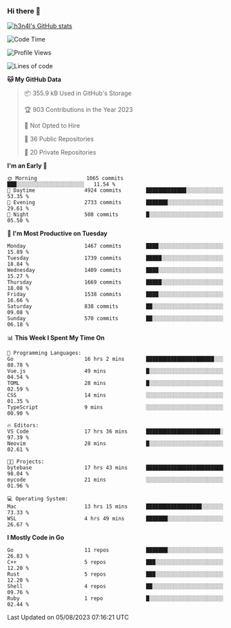 ### Hi there 👋

[![h3n4l's GitHub stats](https://github-readme-stats.vercel.app/api?username=h3n4l&count_private=true&show_icons=true&theme=radical)](https://github.com/h3n4l/github-readme-stats)

<!--START_SECTION:waka-->
![Code Time](http://img.shields.io/badge/Code%20Time-1%2C468%20hrs%2020%20mins-blue)

![Profile Views](http://img.shields.io/badge/Profile%20Views-2-blue)

![Lines of code](https://img.shields.io/badge/From%20Hello%20World%20I%27ve%20Written-2.7%20million%20lines%20of%20code-blue)

**🐱 My GitHub Data** 

> 📦 355.9 kB Used in GitHub's Storage 
 > 
> 🏆 903 Contributions in the Year 2023
 > 
> 🚫 Not Opted to Hire
 > 
> 📜 36 Public Repositories 
 > 
> 🔑 20 Private Repositories 
 > 
**I'm an Early 🐤** 

```text
🌞 Morning                1065 commits        ███░░░░░░░░░░░░░░░░░░░░░░   11.54 % 
🌆 Daytime                4924 commits        █████████████░░░░░░░░░░░░   53.35 % 
🌃 Evening                2733 commits        ███████░░░░░░░░░░░░░░░░░░   29.61 % 
🌙 Night                  508 commits         █░░░░░░░░░░░░░░░░░░░░░░░░   05.50 % 
```
📅 **I'm Most Productive on Tuesday** 

```text
Monday                   1467 commits        ████░░░░░░░░░░░░░░░░░░░░░   15.89 % 
Tuesday                  1739 commits        █████░░░░░░░░░░░░░░░░░░░░   18.84 % 
Wednesday                1409 commits        ████░░░░░░░░░░░░░░░░░░░░░   15.27 % 
Thursday                 1669 commits        █████░░░░░░░░░░░░░░░░░░░░   18.08 % 
Friday                   1538 commits        ████░░░░░░░░░░░░░░░░░░░░░   16.66 % 
Saturday                 838 commits         ██░░░░░░░░░░░░░░░░░░░░░░░   09.08 % 
Sunday                   570 commits         ██░░░░░░░░░░░░░░░░░░░░░░░   06.18 % 
```


📊 **This Week I Spent My Time On** 

```text
💬 Programming Languages: 
Go                       16 hrs 2 mins       ██████████████████████░░░   88.78 % 
Vue.js                   49 mins             █░░░░░░░░░░░░░░░░░░░░░░░░   04.54 % 
TOML                     28 mins             █░░░░░░░░░░░░░░░░░░░░░░░░   02.59 % 
CSS                      14 mins             ░░░░░░░░░░░░░░░░░░░░░░░░░   01.35 % 
TypeScript               9 mins              ░░░░░░░░░░░░░░░░░░░░░░░░░   00.90 % 

🔥 Editors: 
VS Code                  17 hrs 36 mins      ████████████████████████░   97.39 % 
Neovim                   28 mins             █░░░░░░░░░░░░░░░░░░░░░░░░   02.61 % 

🐱‍💻 Projects: 
bytebase                 17 hrs 43 mins      █████████████████████████   98.04 % 
mycode                   21 mins             ░░░░░░░░░░░░░░░░░░░░░░░░░   01.96 % 

💻 Operating System: 
Mac                      13 hrs 15 mins      ██████████████████░░░░░░░   73.33 % 
WSL                      4 hrs 49 mins       ███████░░░░░░░░░░░░░░░░░░   26.67 % 
```

**I Mostly Code in Go** 

```text
Go                       11 repos            ███████░░░░░░░░░░░░░░░░░░   26.83 % 
C++                      5 repos             ███░░░░░░░░░░░░░░░░░░░░░░   12.20 % 
Rust                     5 repos             ███░░░░░░░░░░░░░░░░░░░░░░   12.20 % 
Shell                    4 repos             ██░░░░░░░░░░░░░░░░░░░░░░░   09.76 % 
Ruby                     1 repo              █░░░░░░░░░░░░░░░░░░░░░░░░   02.44 % 
```




 Last Updated on 05/08/2023 07:16:21 UTC
<!--END_SECTION:waka-->

